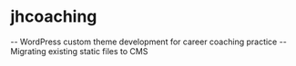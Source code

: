 # jhcoaching
-- WordPress custom theme development for career coaching practice
-- Migrating existing static files to CMS 